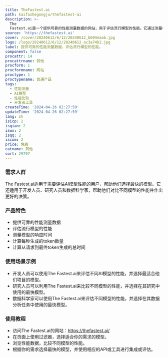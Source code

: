 ```yaml
---
title: TheFastest.ai
path: kaifazhegongju/thefastest-ai
description: >-
  The
  Fastest.ai是一个提供可靠的性能测量数据的网站，用于评估流行模型的性能。它通过测量模型的响应时间、每秒生成的token数量以及从请求到最终token生成的总时间来提供准确的性能数据。该网站旨在帮助用户选择最快的AI模型，并提供其他模型的性能比较。它对模型的性能进行日常更新，用户可以根据自己的需求选择合适的模型。
source: 'https://thefastest.ai'
cover: /cover/20240612/6/12/20240612_b694eaab.jpg
logo: /logo/20240612/6/12/20240612_ac3a74b2.jpg
label: 提供可靠的性能测量数据，评估流行模型的性能。
component: false
procattr: 14
procattrname: 其他
procform: 1
procformname: 网站
proctype: 1
proctypename: 普通产品
tags:
  - 性能测量
  - AI模型
  - 性能比较
  - 开发者工具
createTime: '2024-04-26 02:27:59'
updateTime: '2024-04-26 02:27:59'
lang: zh
isicp: 2
isqian: 2
iswx: 2
isqq: 2
iscom: 2
price: 免费
catname: 其他
sort: 29797
---
```




### 需求人群
The Fastest.ai适用于需要评估AI模型性能的用户，帮助他们选择最快的模型。它还适用于开发人员、研究人员和数据科学家，帮助他们对比不同模型的性能并作出更好的决策。

### 产品特色
- 提供可靠的性能测量数据
- 评估流行模型的性能
- 测量模型的响应时间
- 计算每秒生成的token数量
- 计算从请求到最终token生成的总时间

### 使用场景示例
- 开发人员可以使用The Fastest.ai来评估不同AI模型的性能，并选择最适合他们项目的模型。
- 研究人员可以利用The Fastest.ai来比较不同模型的性能，并选择在其研究中使用的最快模型。
- 数据科学家可以使用The Fastest.ai来评估不同模型的性能，并选择在其数据分析任务中使用的最快模型。

### 使用教程
- 访问The Fastest.ai的网站：https://thefastest.ai/
- 在页面上使用过滤器，选择适合你的需求的模型。
- 浏览性能数据，比较不同模型的性能。
- 根据你的需求选择最快的模型，并使用相应的API或工具进行集成或评估。

  

